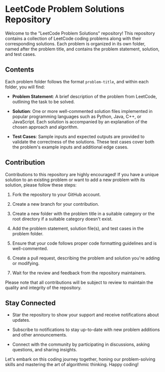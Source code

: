# LeetCode Problem Solutions Repository

Welcome to the "LeetCode Problem Solutions" repository! This repository contains a collection of LeetCode coding problems along with their corresponding solutions. Each problem is organized in its own folder, named after the problem title, and contains the problem statement, solution, and test cases.

## Contents

Each problem folder follows the format `problem-title`, and within each folder, you will find:

- **Problem Statement**: A brief description of the problem from LeetCode, outlining the task to be solved.

- **Solution**: One or more well-commented solution files implemented in popular programming languages such as Python, Java, C++, or JavaScript. Each solution is accompanied by an explanation of the chosen approach and algorithm.

- **Test Cases**: Sample inputs and expected outputs are provided to validate the correctness of the solutions. These test cases cover both the problem's example inputs and additional edge cases.

## Contribution

Contributions to this repository are highly encouraged! If you have a unique solution to an existing problem or want to add a new problem with its solution, please follow these steps:

1. Fork the repository to your GitHub account.

2. Create a new branch for your contribution.

3. Create a new folder with the problem title in a suitable category or the root directory if a suitable category doesn't exist.

4. Add the problem statement, solution file(s), and test cases in the problem folder.

5. Ensure that your code follows proper code formatting guidelines and is well-commented.

6. Create a pull request, describing the problem and solution you're adding or modifying.

7. Wait for the review and feedback from the repository maintainers.

Please note that all contributions will be subject to review to maintain the quality and integrity of the repository.

## Stay Connected

- Star the repository to show your support and receive notifications about updates.

- Subscribe to notifications to stay up-to-date with new problem additions and other announcements.

- Connect with the community by participating in discussions, asking questions, and sharing insights.

Let's embark on this coding journey together, honing our problem-solving skills and mastering the art of algorithmic thinking. Happy coding!


